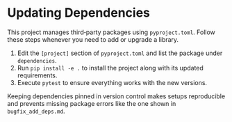 # Updating Dependencies

This project manages third‑party packages using `pyproject.toml`.
Follow these steps whenever you need to add or upgrade a library.

1. Edit the `[project]` section of `pyproject.toml` and list the package
   under `dependencies`.
2. Run `pip install -e .` to install the project along with its updated
   requirements.
3. Execute `pytest` to ensure everything works with the new versions.

Keeping dependencies pinned in version control makes setups reproducible
and prevents missing package errors like the one shown in `bugfix_add_deps.md`.
